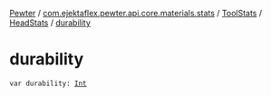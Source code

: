 [Pewter](../../../index.md) / [com.ejektaflex.pewter.api.core.materials.stats](../../index.md) / [ToolStats](../index.md) / [HeadStats](index.md) / [durability](./durability.md)

# durability

`var durability: `[`Int`](https://kotlinlang.org/api/latest/jvm/stdlib/kotlin/-int/index.html)